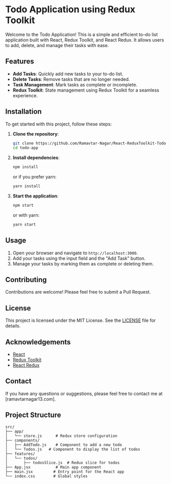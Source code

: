 # Todo Application using Redux Toolkit

Welcome to the Todo Application! This is a simple and efficient to-do list application built with React, Redux Toolkit, and React Redux. It allows users to add, delete, and manage their tasks with ease.

## Features

- **Add Tasks**: Quickly add new tasks to your to-do list.
- **Delete Tasks**: Remove tasks that are no longer needed.
- **Task Management**: Mark tasks as complete or incomplete.
- **Redux Toolkit**: State management using Redux Toolkit for a seamless experience.

## Installation

To get started with this project, follow these steps:

1. **Clone the repository**:
    ```bash
    git clone https://github.com/Ramavtar-Nagar/React-ReduxToolkit-Todo.git
    cd todo-app
    ```

2. **Install dependencies**:
    ```bash
    npm install
    ```
    or if you prefer yarn:
    ```bash
    yarn install
    ```

3. **Start the application**:
    ```bash
    npm start
    ```
    or with yarn:
    ```bash
    yarn start
    ```

## Usage

1. Open your browser and navigate to `http://localhost:3000`.
2. Add your tasks using the input field and the "Add Task" button.
3. Manage your tasks by marking them as complete or deleting them.


## Contributing

Contributions are welcome! Please feel free to submit a Pull Request.

## License

This project is licensed under the MIT License. See the [LICENSE](LICENSE) file for details.

## Acknowledgements

- [React](https://reactjs.org/)
- [Redux Toolkit](https://redux-toolkit.js.org/)
- [React Redux](https://react-redux.js.org/)

## Contact

If you have any questions or suggestions, please feel free to contact me at [ramavtarnagar13.com].


## Project Structure

```plaintext
src/
├── app/
│   └── store.js      # Redux store configuration
├── components/
│   ├── AddTodo.js    # Component to add a new todo
│   └── Todos.js   # Component to display the list of todos
├── features/
│   └── todos/
│       ├── todosSlice.js  # Redux slice for todos
├── App.jsx           # Main app component
├── main.jsx         # Entry point for the React app
└── index.css        # Global styles

